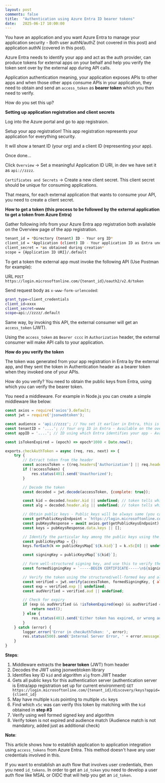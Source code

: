 ```yaml
---
layout: post
comments: false
title:  "Authentication using Azure Entra ID bearer tokens"
date:   2025-06-17 10:00:00
---
```


You have an application and you want Azure Entra to manage your application security - Both user authN/authZ (not covered in this post) and application authN (covered in this post).

Azure Entra needs to identify your app and act as the auth provider, can produce tokens for external apps on your behalf and help you verify the token sent over by the external app during API calls.

Application authentication meaning, your application exposes APIs to other apps and when those other apps consume APIs in your application, they need to obtain and send an `access_token` as **bearer token** which you then need to verify.

How do you set this up?

**Setting up application registration and client secrets**

Log into the Azure portal and go to app registraion.

Setup your app registration! This app registration represents your application for everything security. 

It will show a tenant ID (your org) and a client ID (representing your app).

Once done...

Click `Overview` → Set a meaningful Application ID URI, in dev we have set it as `api://zzzz`.

`Certificates and Secrets` → Create a new client secret. This client secret should be unique for consuming applications.

That means, for each external application that wants to consume your API, you need to create a client secret.

**How to get a token (this process to be followed by the external application to get a token from Azure Entra)**

Gather following info from your Azure Entra app registration both available on the Overview page of the app registration. 

```bash
tenant_id = *Directory (tenant) ID - Your org ID* 
client_id = *Application (client) ID - Your application ID as Entra understands it*
client_secret = *as obtained during creation*
scope = {Application ID URI}/.default
```

To get a token the external app must invoke the following API (Use Postman for example):

URL `POST https://login.microsoftonline.com/{tenant_id}/oauth2/v2.0/token` 

Send request body as `x-www-form-urlencoded`:

```bash
grant_type=client_credentials
client_id=xxxx
client_secret=wwww
scope=api://zzzz/.default
```

Same way, by invoking this API, the external consumer will get an `access_token` (JWT).

Using the `access_token` as `Bearer cccc` in `Authorization` header, the external consumer will make API calls to your application.

**How do you verify the token**

The token was generated from your app registration in Entra by the external app, and they sent the token in Authentication header as a bearer token when they invoked one of your APIs.

How do you verify? You need to obtain the public keys from Entra, using which you can verify the bearer token.

You need a middleware. For example in Node.js you can create a simple middleware like below:

```javascript
const axios = require('axios').default;
const jwt = require('jsonwebtoken');

const audience = 'api://zzzz'; // You set it earlier in Entra, this is the Application ID URI only
const tenantID = '....'; // Your org ID in Entra - Available on the overview page in app reg
const appID = '....'; // ID using which Entra identifies your app - Available on the overview page in app reg

const isTokenExpired = (epoch) => epoch*1000 < Date.now();

exports.checkAuthToken = async (req, res, next) => {
    try {
        // Extract token from the header
        const accessToken = ((req.headers['Authorization'] || req.headers['authorization']))?.split('Bearer ')[1];
        if (!accessToken) {
            res.status(401).send('Unauthorized');
        }

        // Decode the token
        const decoded = jwt.decode(accessToken, {complete: true});

        const kid = decoded.header.kid || undefined; // token tells which key-ID was used to sign it
        const alg = decoded.header.alg || undefined; // token tells which algorithm was used to sign it

        // Obtain public keys - Public keys will be always same (you can cache it also) - Will retrieve multiple keys
        const getPublicKeysEndpoint = `https://login.microsoftonline.com/${tenantID}/discovery/keys?appid=${appID}`;
        const pubKeysResponse = await axios.get(getPublicKeysEndpoint);
        const keys = pubKeysResponse.data.keys || [];

        // Identify the particular key among the public keys using the key-ID that you identified in the bearer token
        const publicKeysMap = {};
        keys.forEach(k => publicKeysMap[`${k.kid}`] = k.x5c[0] || undefined);

        const signingKey = publicKeysMap[`${kid}`];

        // Form well-structured signing key, and use this to verify the bearer token
        const formedSigningKey = `-----BEGIN CERTIFICATE-----\n${signingKey}\n-----END CERTIFICATE-----`;

        // Verify the token using the structured/well-formed key and algorithm
        const verified = jwt.verify(accessToken, formedSigningKey, { algorithms: [alg] })
        const exp = verified.exp || undefined;
        const audVerified = verified.aud || undefined;

        // Check for expiry
        if (exp && audVerified && !isTokenExpired(exp) && audVerified === audience) {
            return next();
        } else {
            res.status(401).send('Either token has expired, or wrong audience');
        }
    } catch (error) {
        logger.error('Error in checAuthToken: ', error);
        res.status(500).send('Internal Server Error, ' + error.message);
    }
}
```

**Steps**:

1. Middleware extracts the **bearer token** (JWT) from header
2. Decodes the JWT using jsonwebtoken library
3. Identifies key ID `kid` and algorithm `alg` from JWT header
4. Gets all public keys for this authentication server (authentication server is Entra/app registration set up for current environment)
`GET https://login.microsoftonline.com/{tenant_id}/discovery/keys?appid={client_id}`
5. May have multiple `kid`s pointing to multiple `x5c` keys
6. Find which `x5c` was can verify this token by matching with the `kid` obtained in **step #3**
7. Verify using well formed signed key and algorithm
8. Verify token is not expired and audience match (Audience match is not mandatory, added just as additional check)

**Note**:

This article shows how to establish application to application integration using `access_tokens` from Azure Entra. 
This method doesn't have any user credentials involved in this.

If you want to enstablish an auth flow that involves user credentials, then you need `id_tokens`. 
In order to get an `id_token` you need to develop a user auth flow like MSAL or OIDC that will help you get an `id_token`.
